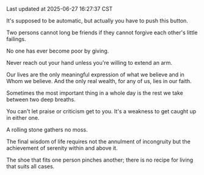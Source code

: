 Last updated at 2025-06-27 16:27:37 CST

It's supposed to be automatic, but actually you have to push this button.

Two persons cannot long be friends if they cannot forgive each other's little failings.

No one has ever become poor by giving.

Never reach out your hand unless you're willing to extend an arm.

Our lives are the only meaningful expression of what we believe and in Whom we believe. And the only real wealth, for any of us, lies in our faith.

Sometimes the most important thing in a whole day is the rest we take between two deep breaths.

You can't let praise or criticism get to you. It's a weakness to get caught up in either one.

A rolling stone gathers no moss.

The final wisdom of life requires not the annulment of incongruity but the achievement of serenity within and above it.

The shoe that fits one person pinches another; there is no recipe for living that suits all cases.


